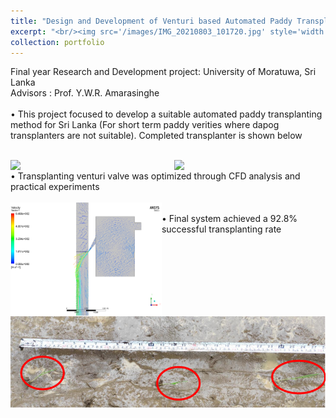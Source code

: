 ```yaml
---
title: "Design and Development of Venturi based Automated Paddy Transplanting Machine"
excerpt: "<br/><img src='/images/IMG_20210803_101720.jpg' style='width:60%'>"
collection: portfolio
---
```


Final year Research and Development project: University of Moratuwa, Sri Lanka<br/>
Advisors : Prof. Y.W.R. Amarasinghe<br/>
<br/>
• This project focused to develop a suitable automated paddy transplanting method for Sri Lanka (For short term
paddy verities where dapog transplanters are not suitable). Completed transplanter is shown below<br/>
<br/>
<div>
<img src='/images/IMG_20210723_174648.jpg' style='width:48%' align="right">
<img src='/images/IMG_20210803_101720.jpg' style='width:48%' align="left">
  </div>
<div>
  <br/>
• Transplanting venturi valve was optimized through CFD analysis and practical experiments<br/>
  <br/>
<img src='/images/Picture1.png' style='width:48%' align="left">
  <br/>
 </div>
 <div>
• Final system achieved a 92.8% successful transplanting rate<br/>
 <img src='/images/Screenshot 2022-12-14 212140.png' style='width:100%' align="left">
</div>
